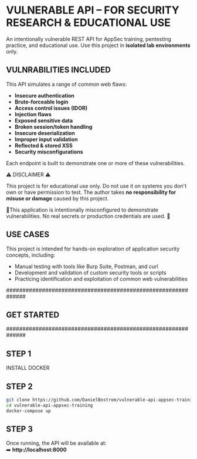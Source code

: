 
#  VULNERABLE API – FOR SECURITY RESEARCH & EDUCATIONAL USE  #

An intentionally vulnerable REST API for AppSec training, pentesting practice, and educational use.
Use this project in **isolated lab environments** only.


## VULNRABILITIES INCLUDED ##

This API simulates a range of common web flaws:
- **Insecure authentication**
- **Brute-forceable login**
- **Access control issues (IDOR)**
- **Injection flaws**
- **Exposed sensitive data**
- **Broken session/token handling**
- **Insecure deserialization**
- **Improper input validation**
- **Reflected & stored XSS**
- **Security misconfigurations**

Each endpoint is built to demonstrate one or more of these vulnerabilities.



⚠️ DISCLAIMER ⚠️

This project is for educational use only. Do not use it on systems you don't own or have permission to test.
The author takes **no responsibility for misuse or damage** caused by this project.

🚫This application is intentionally misconfigured to demonstrate vulnerabilities.
No real secrets or production credentials are used. 🚫


## USE CASES ##                                           

This project is intended for hands-on exploration of application security concepts, including:

- Manual testing with tools like Burp Suite, Postman, and curl
- Development and validation of custom security tools or scripts
- Practicing identification and exploitation of common web vulnerabilities


##############################################################
## GET STARTED ##                                           
##############################################################

## STEP 1 ##
INSTALL DOCKER

## STEP 2 ##
```bash
git clone https://github.com/DanielBostrom/vulnerable-api-appsec-training.git
cd vulnerable-api-appsec-training
docker-compose up
```
## STEP 3 ##
Once running, the API will be available at:  
➡️ **http://localhost:8000**

